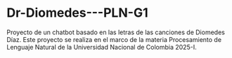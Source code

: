 # Dr-Diomedes---PLN-G1
Proyecto de un chatbot basado en las letras de las canciones de Diomedes Díaz. Este proyecto se realiza en el marco de la materia Procesamiento de Lenguaje Natural de la Universidad Nacional de Colombia 2025-I. 
